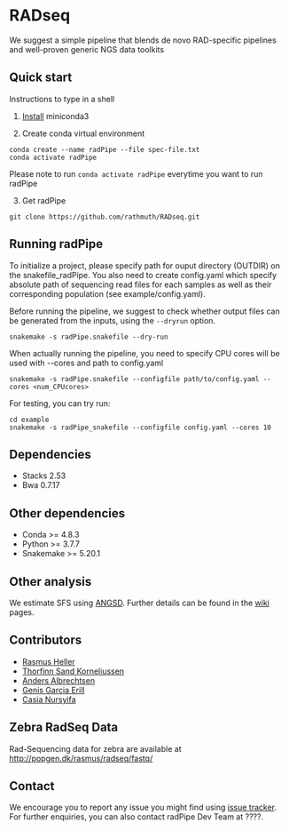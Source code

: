 # RADseq
We suggest a simple pipeline that blends de novo RAD-specific pipelines and well-proven generic NGS data toolkits

## Quick start

Instructions to type in a shell

1. [Install](https://docs.conda.io/projects/continuumio-conda/en/latest/user-guide/install/index.html) miniconda3

2. Create conda virtual environment

```
conda create --name radPipe --file spec-file.txt
conda activate radPipe
```
Please note to run `conda activate radPipe` everytime you want to run radPipe

3. Get radPipe 

```
git clone https://github.com/rathmuth/RADseq.git
```

## Running radPipe

To initialize a project, please specify path for ouput directory (OUTDIR) on the snakefile_radPipe. You also need to create config.yaml which specify absolute path of sequencing read files for each samples as well as their corresponding population (see example/config.yaml). 

Before running the pipeline, we suggest to check whether output files can be generated from the inputs, using the `--dryrun` option.

```
snakemake -s radPipe.snakefile --dry-run
```
When actually running the pipeline, you need to specify CPU cores will be used with --cores and path to config.yaml

```
snakemake -s radPipe.snakefile --configfile path/to/config.yaml --cores <num_CPUcores>
```

For testing, you can try run:
```
cd example
snakemake -s radPipe_snakefile --configfile config.yaml --cores 10
```

## Dependencies

- Stacks 2.53
- Bwa 0.7.17

## Other dependencies

- Conda >= 4.8.3
- Python >= 3.7.7
- Snakemake >= 5.20.1

## Other analysis
We estimate SFS using [ANGSD](http://www.popgen.dk/angsd/index.php/ANGSD). Further details can be found in the [wiki](http://www.popgen.dk/angsd/index.php/SFS_Estimation) pages.

## Contributors

- [Rasmus Heller](https://orcid.org/0000-0001-6583-6923)
- [Thorfinn Sand Korneliussen](https://orcid.org/0000-0001-7576-5380)
- [Anders Albrechtsen](https://orcid.org/0000-0001-7306-031X)
- [Genis Garcia Erill](http://orcid.org/0000-0003-3150-1708)
- [Casia Nursyifa](https://orcid.org/0000-0002-7803-9664)

## Zebra RadSeq Data
Rad-Sequencing data for zebra are available at http://popgen.dk/rasmus/radseq/fastq/

## Contact

We encourage you to report any issue you might find using [issue tracker](https://github.com/rathmuth/RADseq/issues). For further enquiries, you can also contact radPipe Dev Team at ????.

